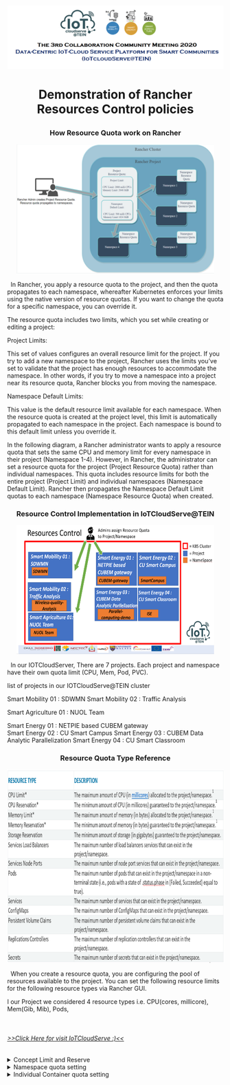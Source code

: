 ![Heading Collaboration](https://github.com/IoTcloudServe/the-3rd-collaboration-community-meeting/blob/master/Agenda/Heading.png)

<h1>
<p align="center">
<strong> Demonstration of Rancher Resources Control policies </strong>
<p align="center">
</h1> 

<h3>
<p align="center">
<strong> How Resource Quota work on Rancher </strong>
<p align="center">
</h3> 
 
<p align="center">
  <img width="460" height="300" src="Presentation_program/4_Demonstration_of_Rancher_Resource/presentation_material/Rancher_quota.PNG">
</p>

&nbsp;  In Rancher, you apply a resource quota to the project, and then the quota propagates to each namespace, whereafter Kubernetes enforces your limits using the native version of resource quotas. If you want to change the quota for a specific namespace, you can override it.

The resource quota includes two limits, which you set while creating or editing a project:

Project Limits:

This set of values configures an overall resource limit for the project. If you try to add a new namespace to the project, Rancher uses the limits you’ve set to validate that the project has enough resources to accommodate the namespace. In other words, if you try to move a namespace into a project near its resource quota, Rancher blocks you from moving the namespace.

Namespace Default Limits:

This value is the default resource limit available for each namespace. When the resource quota is created at the project level, this limit is automatically propagated to each namespace in the project. Each namespace is bound to this default limit unless you override it.

In the following diagram, a Rancher administrator wants to apply a resource quota that sets the same CPU and memory limit for every namespace in their project (Namespace 1-4). However, in Rancher, the administrator can set a resource quota for the project (Project Resource Quota) rather than individual namespaces. This quota includes resource limits for both the entire project (Project Limit) and individual namespaces (Namespace Default Limit). Rancher then propagates the Namespace Default Limit quotas to each namespace (Namespace Resource Quota) when created.

<h3>
<p align="center">
<strong> Resource Control Implementation in IoTCloudServe@TEIN  </strong>
</p>
</h3>
 
<p align="center">
  <img width="460" height="300" src="Presentation_program/4_Demonstration_of_Rancher_Resource/presentation_material/Resource Control.PNG">
</p>

&nbsp; In our IOTCloudServer, There are 7 projects. Each project and namespace have their own quota limit (CPU, Mem, Pod, PVC).

list of projects in our IOTCloudServe@TEIN cluster

Smart Mobility 01 : SDWMN
Smart Mobility 02 : Traffic Analysis

Smart Agriculture 01 : NUOL Team

Smart Energy 01 : NETPIE based CUBEM gateway  
Smart Energy 02 : CU Smart Campus
Smart Energy 03 : CUBEM Data Analytic Parallelization
Smart Energy 04 : CU Smart Classroom

<h3>
<p align="center">
<strong> Resource Quota Type Reference </strong>
</p>
</h3>

<p align="center">
  <img width="690" height="450" src="Presentation_program/4_Demonstration_of_Rancher_Resource/presentation_material/Parameters.PNG">
</p>

&nbsp; When you create a resource quota, you are configuring the pool of resources available to the project. You can set the following resource limits for the following resource types via Rancher GUI.

I our Project we considered 4 resource types i.e. CPU(cores, millicore), Mem(Gib, Mib), Pods,  


  
&nbsp; 

<h6><a href="https://202.28.193.103">>>Click Here for visit IoTCloudServe :)<<</a></h6>

</details>

<details>
    <summary>Concept Limit and Reserve</summary>
    <p align="center">
  <img width="300" height="300" src="Presentation_program/4_Demonstration_of_Rancher_Resource/presentation_material/Lim&Req.PNG">
</p>
  
&nbsp; Requests and limits are the mechanisms Kubernetes uses to control resources such as CPU and memory. Requests are what the container is guaranteed to get. If a container requests a resource, Kubernetes will only schedule it on a node that can give it that resource. Limits, on the other hand, make sure a container never goes above a certain value. The container is only allowed to go up to the limit, and then it is restricted.

It is important to remember that the limit can never be lower than the request. If you try this, Kubernetes will throw an error and won’t let you run the container.

Requests and limits are on a per-container basis. While Pods usually contain a single container, it’s common to see Pods with multiple containers as well. Each container in the Pod gets its own individual limit and request, but because Pods are always scheduled as a group, you need to add the limits and requests for each container together to get an aggregate value for the Pod.

To control what requests and limits a container can have, you can set quotas at the Container level and at the Namespace level. If you want to learn more about Namespaces, see this previous installment from our blog series!

Let’s see how these work.
</details>


</details>

<details>
    <summary> Namespace quota setting </summary>
    <p align="center">
  <img width="300" height="300" src="Presentation_program/4_Demonstration_of_Rancher_Resource/presentation_material/example.PNG">
</p>
  
&nbsp; 

From this Example 

there are four configuration in this yaml file 

requests.cpu is the maximum combined CPU requests in millicores for all the containers in the Namespace. In the above example, you can have 50 containers with 10m requests, five containers with 100m requests, or even one container with a 500m request. As long as the total requested CPU in the Namespace is less than 500m!

requests.memory is the maximum combined Memory requests for all the containers in the Namespace. In the above example, you can have 50 containers with 500MiB requests, five containers with 100MiB CPU requests, or even a single container with a 500MiB request. As long as the total requested Memory in the Namespace is less than 500MiB!

limits.cpu is the maximum combined CPU limits for all the containers in the Namespace. It’s just like requests.cpu but for the limit.

limits.memory is the maximum combined Memory limits for all containers in the Namespace. It’s just like requests.memory but for the limit.

If you are using a production and development Namespace (in contrast to a Namespace per team or service), a common pattern is to put no quota on the production Namespace and strict quotas on the development Namespace. This allows production to take all the resources it needs in case of a spike in traffic.

</details>


</details>

<details>
    <summary> Individual Container quota setting </summary>
    <p align="center">
  <img width="300" height="300" src="Presentation_program/4_Demonstration_of_Rancher_Resource/presentation_material/LimRange.PNG">
</p>
  
&nbsp; 

Unlike a Quota, which looks at the Namespace as a whole, a LimitRange applies to an individual container. This can help prevent people from creating super tiny or super large containers inside the Namespace.

Looking at this example, you can see there are four sections. Again, setting each of these sections is optional.

The default section sets up the default limits for a container in a pod. If you set these values in the limitRange, any containers that don’t explicitly set these themselves will get assigned the default values.

The defaultRequest section sets up the default requests for a container in a pod. If you set these values in the limitRange, any containers that don’t explicitly set these themselves will get assigned the default values.

The max section will set up the maximum limits that a container in a Pod can set. The default section cannot be higher than this value. Likewise, limits set on a container cannot be higher than this value. It is important to note that if this value is set and the default section is not, any containers that don’t explicitly set these values themselves will get assigned the max values as the limit.

The min section sets up the minimum Requests that a container in a Pod can set. The defaultRequest section cannot be lower than this value. Likewise, requests set on a container cannot be lower than this value either. It is important to note that if this value is set and the defaultRequest section is not, the min value becomes the defaultRequest value too.

Contact 


</details>

